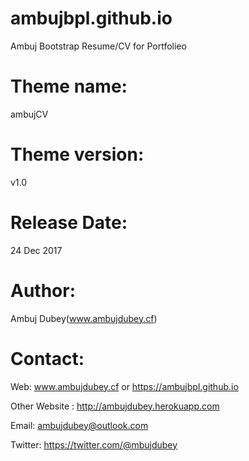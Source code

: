 # ambujbpl.github.io
Ambuj Bootstrap Resume/CV for Portfolieo

Theme name:
=======================================================================
ambujCV

Theme version:
=======================================================================
v1.0

Release Date:
=======================================================================
24 Dec 2017

Author: 
=======================================================================
Ambuj Dubey(www.ambujdubey.cf)

Contact:
=======================================================================

Web: www.ambujdubey.cf or https://ambujbpl.github.io

Other Website : http://ambujdubey.herokuapp.com

Email: ambujdubey@outlook.com

Twitter: https://twitter.com/@mbujdubey


